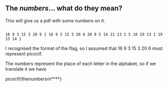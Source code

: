 ## The ***numbers***... what do they mean?

This will give us a pdf with some numbers on it. 

```

16 9 3 15 3 20 6 { 16 9 3 15 3 20 6 20 8 5 14 21 13 2 5 18 19 13 1 19 15 14 }

```

I recognised the format of the flag, so I assumed that 16 9 3 15 3 20 6 must represent picoctf.

The numbers represent the place of each letter in the alphabet, so if we translate it we have 

picoctf{thenumbersm****}
